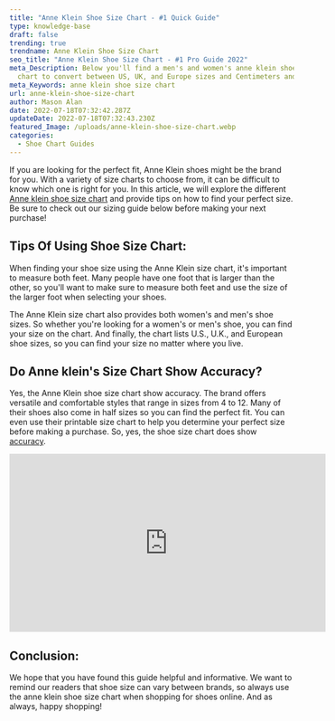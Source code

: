 ```yaml
---
title: "Anne Klein Shoe Size Chart - #1 Quick Guide"
type: knowledge-base
draft: false
trending: true
trendname: Anne Klein Shoe Size Chart
seo_title: "Anne Klein Shoe Size Chart - #1 Pro Guide 2022"
meta_Description: Below you'll find a men's and women's anne klein shoe size
  chart to convert between US, UK, and Europe sizes and Centimeters and Inches.
meta_Keywords: anne klein shoe size chart
url: anne-klein-shoe-size-chart
author: Mason Alan
date: 2022-07-18T07:32:42.287Z
updateDate: 2022-07-18T07:32:43.230Z
featured_Image: /uploads/anne-klein-shoe-size-chart.webp
categories:
  - Shoe Chart Guides
---
```

If you are looking for the perfect fit, Anne Klein shoes might be the brand for you. With a variety of size charts to choose from, it can be difficult to know which one is right for you. In this article, we will explore the different <a href="https://shoesspy.com/anne-klein-shoe-size-chart/" target="_blank" rel="noopener">Anne klein shoe size chart</a> and provide tips on how to find your perfect size. Be sure to check out our sizing guide below before making your next purchase!

## **Tips Of Using Shoe Size Chart:**

When finding your shoe size using the Anne Klein size chart, it's important to measure both feet. Many people have one foot that is larger than the other, so you'll want to make sure to measure both feet and use the size of the larger foot when selecting your shoes.

The Anne Klein size chart also provides both women's and men's shoe sizes. So whether you're looking for a women's or men's shoe, you can find your size on the chart. And finally, the chart lists U.S., U.K., and European shoe sizes, so you can find your size no matter where you live.

## **Do Anne klein's Size Chart Show Accuracy?**

Yes, the Anne Klein shoe size chart show accuracy. The brand offers versatile and comfortable styles that range in sizes from 4 to 12. Many of their shoes also come in half sizes so you can find the perfect fit. You can even use their printable size chart to help you determine your perfect size before making a purchase. So, yes, the shoe size chart does show <a href="https://byjus.com/physics/accuracy-precision-measurement/" target="_blank" rel="nofollow" rel="noopener">accuracy</a>.

<iframe width="560" height="315" src="https://www.youtube.com/embed/L_EBeylF0d0" title="YouTube video player" frameborder="0" allow="accelerometer; autoplay; clipboard-write; encrypted-media; gyroscope; picture-in-picture" allowfullscreen></iframe>

## **Conclusion:**

We hope that you have found this guide helpful and informative. We want to remind our readers that shoe size can vary between brands, so always use the anne klein shoe size chart when shopping for shoes online. And as always, happy shopping!